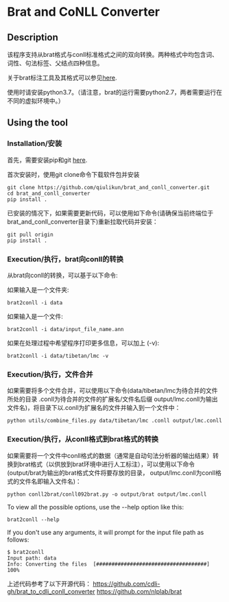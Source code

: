 # Brat and CoNLL Converter

## Description

该程序支持从brat格式与conll标准格式之间的双向转换。两种格式中均包含词、词性、句法标签、父结点四种信息。

关于brat标注工具及其格式可以参见[here](http://brat.nlplab.org/standoff.html).

使用时请安装python3.7。（请注意，brat的运行需要python2.7，两者需要运行在不同的虚拟环境中。）


## Using the tool

### Installation/安装

首先，需要安装pip和git [here](https://pip.pypa.io/en/stable/installing/).

首次安装时，使用git clone命令下载软件包并安装 

```
git clone https://github.com/qiulikun/brat_and_conll_converter.git
cd brat_and_conll_converter
pip install .
```

已安装的情况下，如果需要更新代码，可以使用如下命令(请确保当前终端位于brat_and_conll_converter目录下)重新拉取代码并安装：

```
git pull origin
pip install .
```

### Execution/执行，brat向conll的转换

从brat向conll的转换，可以基于以下命令:

如果输入是一个文件夹:

```
brat2conll -i data
```

如果输入是一个文件:

```
brat2conll -i data/input_file_name.ann
```

如果在处理过程中希望程序打印更多信息，可以加上 (-v):
```
brat2conll -i data/tibetan/lmc -v
```

### Execution/执行，文件合并

如果需要将多个文件合并，可以使用以下命令(data/tibetan/lmc为待合并的文件所处的目录 .conll为待合并的文件的扩展名/文件名后缀 output/lmc.conll为输出文件名)，将目录下以.conll为扩展名的文件并输入到一个文件中：
```
python utils/combine_files.py data/tibetan/lmc .conll output/lmc.conll
```

### Execution/执行，从conll格式到brat格式的转换

如果需要将一个文件中conll格式的数据（通常是自动句法分析器的输出结果）转换到brat格式（以供放到brat环境中进行人工标注），可以使用以下命令(output/brat为输出的brat格式文件将要存放的目录， output/lmc.conll为conll格式的文件名即输入文件名)：
```
python conll2brat/conll092brat.py -o output/brat output/lmc.conll
```

To view all the possible options, use the --help option like this:
```
brat2conll --help
```

If you don't use any arguments, it will prompt for the input file path as follows:
```
$ brat2conll
Input path: data
Info: Converting the files  [####################################]  100%
```

上述代码参考了以下开源代码：
https://github.com/cdli-gh/brat_to_cdli_conll_converter
https://github.com/nlplab/brat